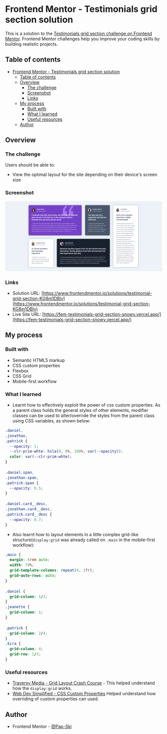 # Frontend Mentor - Testimonials grid section solution

This is a solution to the [Testimonials grid section challenge on Frontend Mentor](https://www.frontendmentor.io/challenges/testimonials-grid-section-Nnw6J7Un7). Frontend Mentor challenges help you improve your coding skills by building realistic projects.

## Table of contents

- [Frontend Mentor - Testimonials grid section solution](#frontend-mentor---testimonials-grid-section-solution)
  - [Table of contents](#table-of-contents)
  - [Overview](#overview)
    - [The challenge](#the-challenge)
    - [Screenshot](#screenshot)
    - [Links](#links)
  - [My process](#my-process)
    - [Built with](#built-with)
    - [What I learned](#what-i-learned)
    - [Useful resources](#useful-resources)
  - [Author](#author)

## Overview

### The challenge

Users should be able to:

- View the optimal layout for the site depending on their device's screen size

### Screenshot

![Screenshot](./screenshot.jpg)

### Links

- Solution URL: [https://www.frontendmentor.io/solutions/testimonial-grid-section-KG8m1DBlv](https://www.frontendmentor.io/solutions/testimonial-grid-section-KG8m1DBlv)
- Live Site URL: [https://fem-testimonials-grid-section-snowy.vercel.app/](https://fem-testimonials-grid-section-snowy.vercel.app/)

## My process

### Built with

- Semantic HTML5 markup
- CSS custom properties
- Flexbox
- CSS Grid
- Mobile-first workflow

### What I learned

- Learnt how to effectively exploit the power of css custom properties. As a parent class holds the general styles of other elements, modifier classes can be used to alter/override the styles from the parent class using CSS variables, as shown below:

```css
.daniel,
.jonathan,
.patrick {
  --opacity: 1;
  --clr-prim-whte: hsla(0, 0%, 100%, var(--opacity));
  color: var(--clr-prim-whte);
}

.daniel.span,
.jonathan.span,
.patrick.span {
  --opacity: 0.5;
}

.daniel.card__desc,
.jonathan.card__desc,
.patrick.card__desc {
  --opacity: 0.7;
}
```

- Also learnt how to layout elements in a little complex grid-like structure(`display:grid` was already called on `.main` in the mobile-first workflow):

```css
.main {
  margin: 6rem auto;
  width: 70%;
  grid-template-columns: repeat(4, 1fr);
  grid-auto-rows: auto;
}

.daniel {
  grid-column: 1/3;
}
.jeanette {
  grid-column: 1;
}

.patrick {
  grid-column: 2/4;
}
.kira {
  grid-column: 4;
  grid-row: 1/3;
}
```

### Useful resources

- [Traversy Media - Grid Layout Crash Course](https://www.youtube.com/watch?v=jV8B24rSN5o&t=1017s) - This helped understand how the `display:grid` works.
- [Web Dev Simplified - CSS Custom Properties](https://blog.webdevsimplified.com/2020-02/css-custom-properties/) Helped understand how overriding of custom properties can used.

## Author

- Frontend Mentor - [@Pap-Ski](https://www.frontendmentor.io/profile/Pap-Ski)
